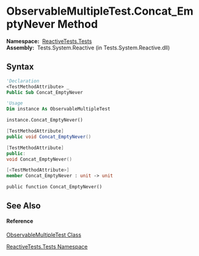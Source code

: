 # ObservableMultipleTest.Concat\_EmptyNever Method

**Namespace:**  [ReactiveTests.Tests](ReactiveTests.Tests\ReactiveTests.Tests.md)  
**Assembly:**  Tests.System.Reactive (in Tests.System.Reactive.dll)

## Syntax

```vb
'Declaration
<TestMethodAttribute> _
Public Sub Concat_EmptyNever
```

```vb
'Usage
Dim instance As ObservableMultipleTest

instance.Concat_EmptyNever()
```

```csharp
[TestMethodAttribute]
public void Concat_EmptyNever()
```

```c++
[TestMethodAttribute]
public:
void Concat_EmptyNever()
```

```fsharp
[<TestMethodAttribute>]
member Concat_EmptyNever : unit -> unit 
```

```jscript
public function Concat_EmptyNever()
```

## See Also

#### Reference

[ObservableMultipleTest Class](ObservableMultipleTest\ObservableMultipleTest.md)

[ReactiveTests.Tests Namespace](ReactiveTests.Tests\ReactiveTests.Tests.md)




